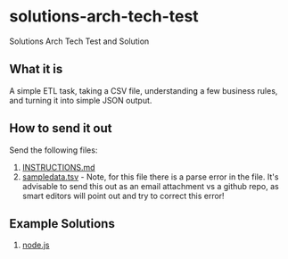# solutions-arch-tech-test
Solutions Arch Tech Test and Solution

## What it is

A simple ETL task, taking a CSV file, understanding a few business rules, and turning it into simple JSON output.

## How to send it out

Send the following files:
1. [INSTRUCTIONS.md](INSTRUCTIONS.md)
2. [sampledata.tsv](sampledata.tsv) - Note, for this file there is a parse error in the file.  It's advisable to send this out as an email attachment vs a github repo, as smart editors will point out and try to correct this error!

## Example Solutions

1. [node.js](example-solutions/node)
